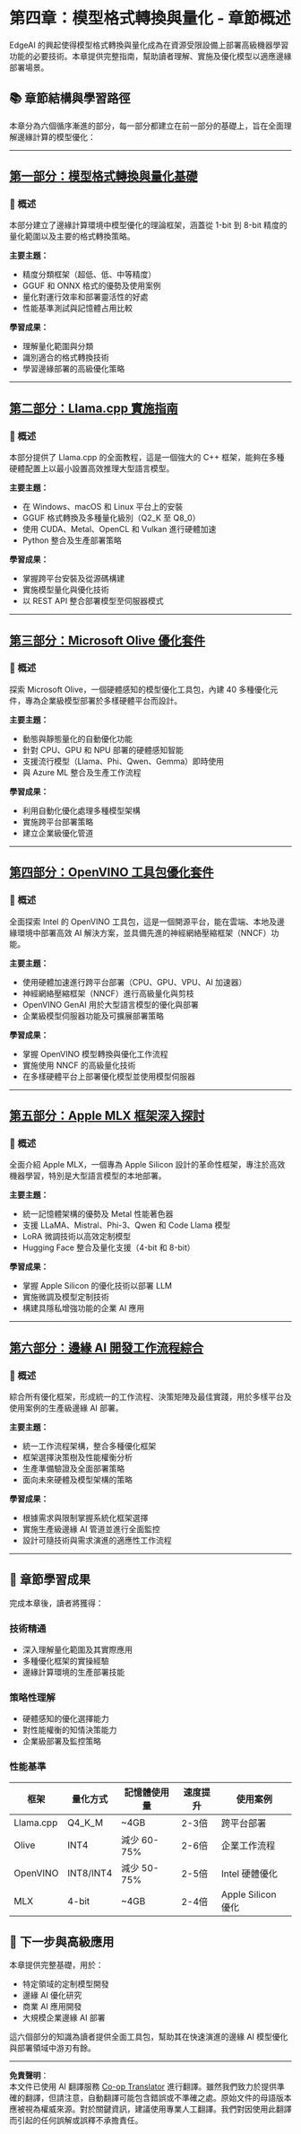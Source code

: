 <!--
CO_OP_TRANSLATOR_METADATA:
{
  "original_hash": "c0cb9f7bcff2bc170532d8870a891f38",
  "translation_date": "2025-09-17T18:50:03+00:00",
  "source_file": "Module04/README.md",
  "language_code": "mo"
}
-->
# 第四章：模型格式轉換與量化 - 章節概述

EdgeAI 的興起使得模型格式轉換與量化成為在資源受限設備上部署高級機器學習功能的必要技術。本章提供完整指南，幫助讀者理解、實施及優化模型以適應邊緣部署場景。

## 📚 章節結構與學習路徑

本章分為六個循序漸進的部分，每一部分都建立在前一部分的基礎上，旨在全面理解邊緣計算的模型優化：

---

## [第一部分：模型格式轉換與量化基礎](./01.Introduce.md)

### 🎯 概述
本部分建立了邊緣計算環境中模型優化的理論框架，涵蓋從 1-bit 到 8-bit 精度的量化範圍以及主要的格式轉換策略。

**主要主題：**
- 精度分類框架（超低、低、中等精度）
- GGUF 和 ONNX 格式的優勢及使用案例
- 量化對運行效率和部署靈活性的好處
- 性能基準測試與記憶體占用比較

**學習成果：**
- 理解量化範圍與分類
- 識別適合的格式轉換技術
- 學習邊緣部署的高級優化策略

---

## [第二部分：Llama.cpp 實施指南](./02.Llamacpp.md)

### 🎯 概述
本部分提供了 Llama.cpp 的全面教程，這是一個強大的 C++ 框架，能夠在多種硬體配置上以最小設置高效推理大型語言模型。

**主要主題：**
- 在 Windows、macOS 和 Linux 平台上的安裝
- GGUF 格式轉換及多種量化級別（Q2_K 至 Q8_0）
- 使用 CUDA、Metal、OpenCL 和 Vulkan 進行硬體加速
- Python 整合及生產部署策略

**學習成果：**
- 掌握跨平台安裝及從源碼構建
- 實施模型量化與優化技術
- 以 REST API 整合部署模型至伺服器模式

---

## [第三部分：Microsoft Olive 優化套件](./03.MicrosoftOlive.md)

### 🎯 概述
探索 Microsoft Olive，一個硬體感知的模型優化工具包，內建 40 多種優化元件，專為企業級模型部署於多樣硬體平台而設計。

**主要主題：**
- 動態與靜態量化的自動優化功能
- 針對 CPU、GPU 和 NPU 部署的硬體感知智能
- 支援流行模型（Llama、Phi、Qwen、Gemma）即時使用
- 與 Azure ML 整合及生產工作流程

**學習成果：**
- 利用自動化優化處理多種模型架構
- 實施跨平台部署策略
- 建立企業級優化管道

---

## [第四部分：OpenVINO 工具包優化套件](./04.openvino.md)

### 🎯 概述
全面探索 Intel 的 OpenVINO 工具包，這是一個開源平台，能在雲端、本地及邊緣環境中部署高效 AI 解決方案，並具備先進的神經網絡壓縮框架（NNCF）功能。

**主要主題：**
- 使用硬體加速進行跨平台部署（CPU、GPU、VPU、AI 加速器）
- 神經網絡壓縮框架（NNCF）進行高級量化與剪枝
- OpenVINO GenAI 用於大型語言模型的優化與部署
- 企業級模型伺服器功能及可擴展部署策略

**學習成果：**
- 掌握 OpenVINO 模型轉換與優化工作流程
- 實施使用 NNCF 的高級量化技術
- 在多樣硬體平台上部署優化模型並使用模型伺服器

---

## [第五部分：Apple MLX 框架深入探討](./05.AppleMLX.md)

### 🎯 概述
全面介紹 Apple MLX，一個專為 Apple Silicon 設計的革命性框架，專注於高效機器學習，特別是大型語言模型的本地部署。

**主要主題：**
- 統一記憶體架構的優勢及 Metal 性能著色器
- 支援 LLaMA、Mistral、Phi-3、Qwen 和 Code Llama 模型
- LoRA 微調技術以高效定制模型
- Hugging Face 整合及量化支援（4-bit 和 8-bit）

**學習成果：**
- 掌握 Apple Silicon 的優化技術以部署 LLM
- 實施微調及模型定制技術
- 構建具隱私增強功能的企業 AI 應用

---

## [第六部分：邊緣 AI 開發工作流程綜合](./06.workflow-synthesis.md)

### 🎯 概述
綜合所有優化框架，形成統一的工作流程、決策矩陣及最佳實踐，用於多樣平台及使用案例的生產級邊緣 AI 部署。

**主要主題：**
- 統一工作流程架構，整合多種優化框架
- 框架選擇決策樹及性能權衡分析
- 生產準備驗證及全面部署策略
- 面向未來硬體及模型架構的策略

**學習成果：**
- 根據需求與限制掌握系統化框架選擇
- 實施生產級邊緣 AI 管道並進行全面監控
- 設計可隨技術與需求演進的適應性工作流程

---

## 🎯 章節學習成果

完成本章後，讀者將獲得：

### **技術精通**
- 深入理解量化範圍及其實際應用
- 多種優化框架的實操經驗
- 邊緣計算環境的生產部署技能

### **策略性理解**
- 硬體感知的優化選擇能力
- 對性能權衡的知情決策能力
- 企業級部署及監控策略

### **性能基準**

| 框架       | 量化方式 | 記憶體使用量 | 速度提升 | 使用案例               |
|------------|----------|--------------|----------|------------------------|
| Llama.cpp  | Q4_K_M   | ~4GB         | 2-3倍    | 跨平台部署             |
| Olive      | INT4     | 減少 60-75%  | 2-6倍    | 企業工作流程           |
| OpenVINO   | INT8/INT4| 減少 50-75%  | 2-5倍    | Intel 硬體優化         |
| MLX        | 4-bit    | ~4GB         | 2-4倍    | Apple Silicon 優化     |

## 🚀 下一步與高級應用

本章提供完整基礎，用於：
- 特定領域的定制模型開發
- 邊緣 AI 優化研究
- 商業 AI 應用開發
- 大規模企業邊緣 AI 部署

這六個部分的知識為讀者提供全面工具包，幫助其在快速演進的邊緣 AI 模型優化與部署領域中游刃有餘。

---

**免責聲明**：  
本文件已使用 AI 翻譯服務 [Co-op Translator](https://github.com/Azure/co-op-translator) 進行翻譯。雖然我們致力於提供準確的翻譯，但請注意，自動翻譯可能包含錯誤或不準確之處。原始文件的母語版本應被視為權威來源。對於關鍵資訊，建議使用專業人工翻譯。我們對因使用此翻譯而引起的任何誤解或誤釋不承擔責任。